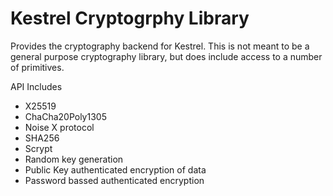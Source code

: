 # Kestrel Cryptogrphy Library

Provides the cryptography backend for Kestrel. This is not meant to be a
general purpose cryptography library, but does include access to a number
of primitives.

API Includes
- X25519
- ChaCha20Poly1305
- Noise X protocol
- SHA256
- Scrypt
- Random key generation
- Public Key authenticated encryption of data
- Password bassed authenticated encryption

